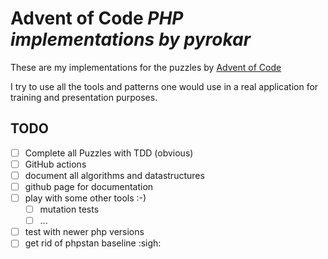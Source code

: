 # Advent of Code *PHP implementations by pyrokar*

These are my implementations for the puzzles by [Advent of Code](https://adventofcode.com/)

I try to use all the tools and patterns one would use in a real application
for training and presentation purposes.

## TODO

- [ ] Complete all Puzzles with TDD (obvious)
- [ ] GitHub actions
- [ ] document all algorithms and datastructures
- [ ] github page for documentation
- [ ] play with some other tools :-)
  - [ ] mutation tests
  - [ ] ...
- [ ] test with newer php versions
- [ ] get rid of phpstan baseline :sigh:
